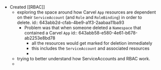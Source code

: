 - Created [[RBAC]]
	- exploring the space around how Carvel `App` resources are dependent on their `ServiceAccount` (and `Role` and `RoleBinding`) in order to delete.
	  id:: 643abb2d-cfab-4be9-a1f3-2aabaa11ba93
		- Problem was that when someone deleted a `Namespace` that contained a Carvel `App`
		  id:: 643abb58-e580-4e61-b678-ab2253e8bd78
			- all the resources would get marked for deletion immediately
			- this includes the `ServiceAccount` and associated resources
			-
	- trying to better understand how ServiceAccounts and RBAC work.
	-